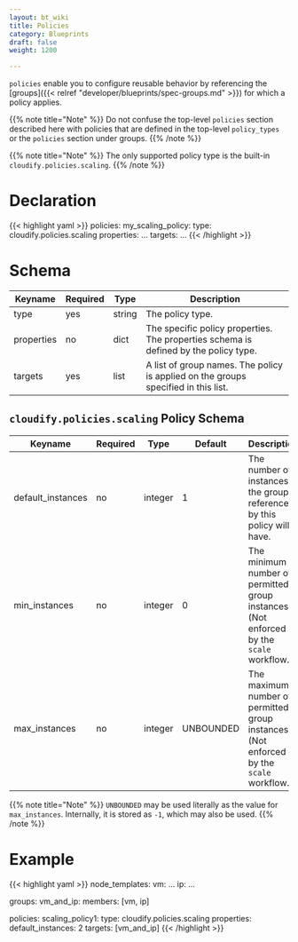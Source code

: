 ```yaml
---
layout: bt_wiki
title: Policies
category: Blueprints
draft: false
weight: 1200

---
```


`policies` enable you to configure reusable behavior by referencing the [groups]({{< relref "developer/blueprints/spec-groups.md" >}}) for which a policy applies.

{{% note title="Note" %}}
Do not confuse the top-level `policies` section described here with policies that are defined in the top-level `policy_types` or the `policies` section under groups.
{{% /note %}}

{{% note title="Note" %}}
The only supported policy type is the built-in `cloudify.policies.scaling`.
{{% /note %}}

# Declaration

{{< highlight  yaml >}}
policies:
  my_scaling_policy:
    type: cloudify.policies.scaling
    properties:
      ...
    targets: ...
{{< /highlight >}}


# Schema

Keyname     | Required | Type        | Description
----------- | -------- | ----        | -----------
type        | yes      | string      | The policy type.
properties  | no       | dict        | The specific policy properties. The properties schema is defined by the policy type.
targets     | yes      | list        | A list of group names. The policy is applied on the groups specified in this list.

## `cloudify.policies.scaling` Policy Schema

Keyname           | Required | Type     | Default   | Description
-----------       | -------- | ----     | ---       | -----------
default_instances | no       | integer  | 1         | The number of instances the groups referenced by this policy will have.
min_instances     | no       | integer  | 0         | The minimum number of permitted group instances. (Not enforced by the `scale` workflow.)
max_instances     | no       | integer  | UNBOUNDED | The maximum number of permitted group instances. (Not enforced by the `scale` workflow.)

{{% note title="Note" %}}
`UNBOUNDED` may be used literally as the value for `max_instances`. Internally, it is stored as `-1`, which may also be used.
{{% /note %}}

# Example

{{< highlight  yaml >}}
node_templates:
  vm: ...
  ip: ...

groups:
  vm_and_ip:
    members: [vm, ip]

policies:
  scaling_policy1:
    type: cloudify.policies.scaling
    properties:
      default_instances: 2
    targets: [vm_and_ip]
{{< /highlight >}}
